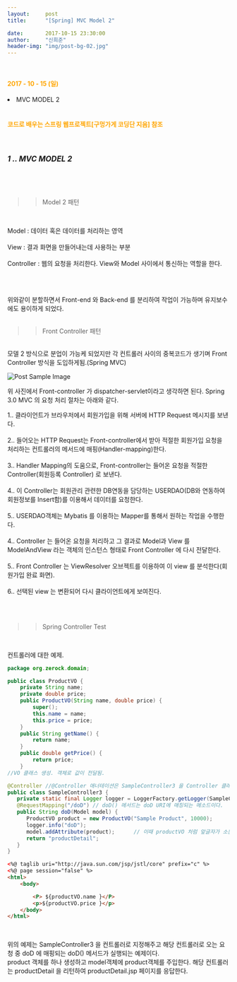 ```yaml
---
layout:     post
title:      "[Spring] MVC Model 2"

date:       2017-10-15 23:30:00
author:     "신희준"
header-img: "img/post-bg-02.jpg"
---
```

<br>
<H4 style ="font-weight:bold; color : orange">2017 - 10 - 15 (일)</H4>
<li>MVC MODEL 2</li>

<br>
<H4 style ="font-weight:bold; color:orange;">코드로 배우는 스프링 웹프로젝트[구멍가게 코딩단 지음] 참조</H4>
<br>

<h5 style = "font-size: 17px; font-weight : bold;">1 .. MVC MODEL 2</h5>

<br><br>

>> Model 2 패턴

<br>
<p style="font-size:14px">
Model : 데이터 혹은 데이터를 처리하는 영역 <br><br>
View : 결과 화면을 만들어내는데 사용하는 부분<br><br>
Controller : 웹의 요청을 처리한다. View와 Model 사이에서 통신하는 역할을 한다.

<br><br>
</p>

<p style="font-size:14px">
위와같이 분할하면서 Front-end 와 Back-end 를 분리하여 작업이 가능하며 유지보수에도 용이하게 되었다.
<br><br>
</p>

>>Front Controller 패턴

<p style="font-size:14px">
<br>
모델 2 방식으로 분업이 가능케 되었지만 각 컨트롤러 사이의 중복코드가 생기며 Front Controller 방식을 도입하게됨.(Spring MVC)
<br>
</p>


<img src="{{ site.baseurl }}/img/springmvc.JPG" alt="Post Sample Image">
<br>

<p style="font-size:14px">
위 사진에서 Front-controller 가 dispatcher-servlet이라고 생각하면 된다.
Spring 3.0 MVC 의 요청 처리 절차는 아래와 같다.
<p>

<p style = "font-size:14px;">
1.. 클라이언트가 브라우저에서 회원가입을 위해 서버에 HTTP Request 메시지를 보낸다.
<br><br>
2.. 들어오는 HTTP Request는 Front-controller에서 받아 적절한 회원가입 요청을 처리하는 컨트롤러의 메서드에 매핑(Handler-mapping)한다.
<br><br>
3.. Handler Mapping의 도움으로, Front-controller는 들어온 요청을 적절한 Controller(회원등록 Controller) 로 보낸다.
<br><br>
4.. 이 Controller는 회원관리 관련한 DB연동을 담당하는 USERDAO(DB와 연동하여 회원정보를 Insert함)를 이용해서 데이터를 요청한다.
<br><br>
5.. USERDAO객체는 Mybatis 를 이용하는 Mapper를 통해서 원하는 작업을 수행한다.
<br><br>
4.. Controller 는 들어온 요청을 처리하고 그 결과로 Model과 View 를 ModelAndView 라는 객체의 인스턴스 형태로 Front Controller 에 다시 전달한다.
<br><br>
5.. Front Controller 는 ViewResolver 오브젝트를 이용하여 이 view 를 분석한다(회원가입 완료 화면).
<br><br>
6.. 선택된 view 는 변환되어 다시 클라이언트에게 보여진다.
</p>


<br><br>

>>Spring Controller Test

<br>
<p style="font-size:14px;">컨트롤러에 대한 예제.</p>

~~~java
package org.zerock.domain;

public class ProductVO {
	private String name;
	private double price;
	public ProductVO(String name, double price) {
		super();
		this.name = name;
		this.price = price;
	}
	public String getName() {
		return name;
	}
	public double getPrice() {
		return price;
	}
//VO 클래스 생성. 객체로 값이 전달됨.
~~~


~~~java
@Controller //@Controller 애너테이션은 SampleController3 을 Controller 클래스로 지정해준다.
public class SampleController3 {
   private static final Logger logger = LoggerFactory.getLogger(SampleController3.class);
   @RequestMapping("/doD") // doD() 메서드는 doD URI에 매칭되는 메소드이다.
   public String doD(Model model) {
      ProductVO product = new ProductVO("Sample Product", 10000);
      logger.info("doD");
      model.addAttribute(product);      // 이때 productVO 처럼 앞글자가 소문자로 처리된 형태가 저장된다.
      return "productDetail";
   }
}
~~~


~~~html
<%@ taglib uri="http://java.sun.com/jsp/jstl/core" prefix="c" %>
<%@ page session="false" %>
<html>
	<body>

		<P> ${productVO.name }</P>
		<p>${productVO.price }</p>
	</body>
</html>
~~~

<br>

<p style="font-size:14px;">
위의 예제는 SampleController3 을 컨트롤러로 지정해주고 해당 컨트롤러로 오는 요청 중 doD 에 매핑되는 doD() 메서드가 실행되는 예제이다.<br>
product 객체를 하나 생성하고 model객체에 product객체를 주입한다. 해당 컨트롤러는 productDetail 을 리턴하여 productDetail.jsp 페이지를 응답한다.
</p>
